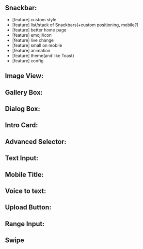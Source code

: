 ## Snackbar:
- [feature] custom style
- [feature] list/stack of Snackbars(+custom positioning, mobile?)
- [feature] better home page
- [feature] emoji/icon
- [feature] live change
- [feature] small on mobile
- [feature] animation
- [feature] theme(and like Toast)
- [feature] config

## Image View:


## Gallery Box:


## Dialog Box:


## Intro Card:


## Advanced Selector:


## Text Input:


## Mobile Title:


## Voice to text:


## Upload Button:


## Range Input:


## Swipe

